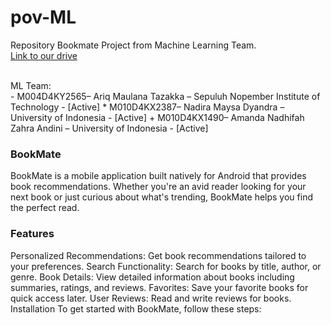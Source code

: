 # pov-ML
Repository Bookmate Project from Machine Learning Team.<br>
[Link to our drive](https://drive.google.com/drive/folders/1z_TP4Jd-4EGid9W9dweU6Yg84ha_RC_k?usp=sharing)

<br>
ML Team: <br>
- M004D4KY2565– Ariq Maulana Tazakka – Sepuluh Nopember Institute of Technology - [Active]
* M010D4KX2387– Nadira Maysa Dyandra – University of Indonesia - [Active]
+ M010D4KX1490– Amanda Nadhifah Zahra Andini – University of Indonesia - [Active]

### BookMate
BookMate is a mobile application built natively for Android that provides book recommendations. Whether you're an avid reader looking for your next book or just curious about what's trending, BookMate helps you find the perfect read.

### Features
Personalized Recommendations: Get book recommendations tailored to your preferences.
Search Functionality: Search for books by title, author, or genre.
Book Details: View detailed information about books including summaries, ratings, and reviews.
Favorites: Save your favorite books for quick access later.
User Reviews: Read and write reviews for books.
Installation
To get started with BookMate, follow these steps:
